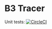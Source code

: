 # B3 Tracer

Unit tests: [![CircleCI](https://circleci.com/gh/dannykopping/b3/tree/master.svg?style=svg)](https://circleci.com/gh/dannykopping/b3/tree/master)